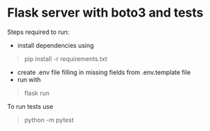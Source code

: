 # Flask server with boto3 and tests
Steps required to run:

* install dependencies using
> pip install -r requirements.txt
* create .env file filling in missing fields from .env.template file
* run with
> flask run

To run tests use
> python -m pytest

